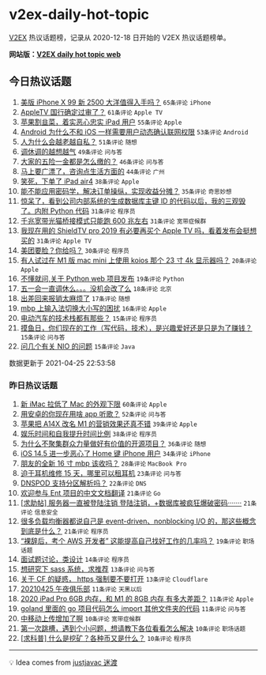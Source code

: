 # v2ex-daily-hot-topic

[V2EX](https://www.v2ex.com/) 热议话题榜，记录从 2020-12-18 日开始的 V2EX 热议话题榜单。

**网站版：[V2EX daily hot topic web](https://boojack.github.io/v2ex-daily-hot-topic-web/)**

## 今日热议话题

<!-- TODAY BEGIN -->

1. [美版 iPhone X 99 新 2500 大洋值得入手吗？](https://www.v2ex.com/t/773019) `65条评论` `iPhone`
1. [AppleTV 国行确定过审了？](https://www.v2ex.com/t/773125) `61条评论` `Apple TV`
1. [苹果割韭菜，着实恶心忠实 iPad 用户](https://www.v2ex.com/t/773032) `55条评论` `Apple`
1. [Android 为什么不和 iOS 一样需要用户动态确认联网权限](https://www.v2ex.com/t/773089) `53条评论` `Android`
1. [人为什么会越老越自私？](https://www.v2ex.com/t/773150) `51条评论` `随想`
1. [调休调的越想越气](https://www.v2ex.com/t/773171) `49条评论` `问与答`
1. [大家的五险一金都是怎么缴的？](https://www.v2ex.com/t/773045) `46条评论` `问与答`
1. [马上要广漂了，咨询点生活方面的](https://www.v2ex.com/t/773048) `44条评论` `广州`
1. [笑死，下单了 iPad air4](https://www.v2ex.com/t/773146) `38条评论` `Apple`
1. [能不能应用密码学，解决订单操纵，实现收益分摊？](https://www.v2ex.com/t/773063) `35条评论` `奇思妙想`
1. [惊呆了，看到公司内部系统的生成数据库主键 ID 的代码以后，我的三观毁了。内附 Python 代码](https://www.v2ex.com/t/773177) `31条评论` `程序员`
1. [千兆宽带光猫桥接模式只能跑 600 兆左右](https://www.v2ex.com/t/773168) `31条评论` `宽带症候群`
1. [我现在用的 ShieldTV pro 2019 有必要再买个 Apple TV 吗，看着发布会挺想买的](https://www.v2ex.com/t/773057) `31条评论` `Apple TV`
1. [美团要脸？你给吗？](https://www.v2ex.com/t/773020) `30条评论` `程序员`
1. [有人试过在 M1 版 mac mini 上使用 koios 那个 23 寸 4k 显示器吗？](https://www.v2ex.com/t/773129) `20条评论` `Apple`
1. [不懂就问,关于 Python web 项目发布](https://www.v2ex.com/t/773126) `19条评论` `Python`
1. [五一会一直调休么。。。没机会改了么](https://www.v2ex.com/t/773047) `18条评论` `北京`
1. [出差回来报销太麻烦了](https://www.v2ex.com/t/773134) `17条评论` `随想`
1. [mbp 上输入法切换大小写的困扰](https://www.v2ex.com/t/773030) `16条评论` `Apple`
1. [电动汽车的技术栈都有那些？](https://www.v2ex.com/t/773173) `15条评论` `程序员`
1. [摸鱼日，你们现在的工作（写代码，技术），是兴趣爱好还是只是为了赚钱？](https://www.v2ex.com/t/773137) `15条评论` `问与答`
1. [问几个有关 NIO 的问题](https://www.v2ex.com/t/773105) `15条评论` `Java`

数据更新于 2021-04-25 22:53:58

<!-- TODAY END -->

### 昨日热议话题

<!-- YESTERDAY BEGIN -->

1. [新 iMac 拉低了 Mac 的外观下限](https://www.v2ex.com/t/772987) `60条评论` `Apple`
1. [用安卓的你现在用啥 app 听歌？](https://www.v2ex.com/t/772935) `52条评论` `问与答`
1. [苹果把 A14X 改名 M1 的营销效果还真不错](https://www.v2ex.com/t/772919) `39条评论` `Apple`
1. [娱乐时间和自我提升时间比例](https://www.v2ex.com/t/772866) `38条评论` `程序员`
1. [为什么不聚集群众力量做好有价值的开源项目？](https://www.v2ex.com/t/772865) `36条评论` `随想`
1. [iOS 14.5 进一步恶心了 Home 键 iPhone 用户](https://www.v2ex.com/t/772926) `34条评论` `iPhone`
1. [朋友的全新 16 寸 mbp 该收吗？](https://www.v2ex.com/t/772961) `28条评论` `MacBook Pro`
1. [迫于耳机维修 15 天，哪里可以租耳机](https://www.v2ex.com/t/772892) `23条评论` `问与答`
1. [DNSPOD 支持分区解析吗？](https://www.v2ex.com/t/772872) `22条评论` `DNS`
1. [欢迎参与 Ent 项目的中文文档翻译](https://www.v2ex.com/t/772915) `21条评论` `Go`
1. [[求助帖] 服务器一直被登陆注销 登陆注销，+数据库被疯狂爆破密码·······](https://www.v2ex.com/t/772978) `21条评论` `信息安全`
1. [很多负载均衡器都说自己是 event-driven、nonblocking I/O 的，那这些概念到底是什么？](https://www.v2ex.com/t/772976) `21条评论` `程序员`
1. [“裸辞后，考个 AWS 开发者” 这能提高自己找好工作的几率吗？](https://www.v2ex.com/t/772862) `19条评论` `职场话题`
1. [面试题讨论，类设计](https://www.v2ex.com/t/772950) `14条评论` `程序员`
1. [想研究下 sass 系统，求推荐](https://www.v2ex.com/t/772963) `13条评论` `问与答`
1. [关于 CF 的疑惑， https 强制要不要打开](https://www.v2ex.com/t/772960) `13条评论` `Cloudflare`
1. [20210425 午夜俱乐部](https://www.v2ex.com/t/773001) `11条评论` `天黑以后`
1. [2020 iPad Pro 6GB 内存，和 M1 的 8GB 内存 有多大差距？](https://www.v2ex.com/t/772990) `11条评论` `Apple`
1. [goland 里面的 go 项目代码怎么 import 其他文件夹的代码](https://www.v2ex.com/t/772969) `11条评论` `问与答`
1. [中移动上传增加了啊](https://www.v2ex.com/t/772893) `10条评论` `宽带症候群`
1. [第一次跳槽，遇到个小问题，想请教下各位看看怎么解决](https://www.v2ex.com/t/772874) `10条评论` `职场话题`
1. [[求科普] 什么是挖矿？各种币又是什么？](https://www.v2ex.com/t/772869) `10条评论` `程序员`

<!-- YESTERDAY END -->

---

💡 Idea comes from [justjavac 迷渡](https://github.com/justjavac/)
